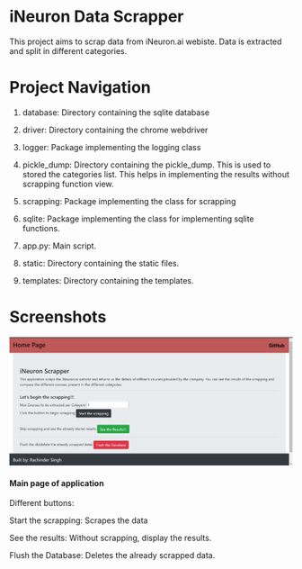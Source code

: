 
# iNeuron Data Scrapper

This project aims to scrap data from iNeuron.ai webiste.
Data is extracted and split in different categories.


# Project Navigation

1) database: Directory containing the sqlite database

2) driver: Directory containing the chrome webdriver

3) logger: Package implementing the logging class

4) pickle_dump: Directory containing the pickle_dump. This 
is used to stored the categories list. This helps in implementing
the results without scrapping function view.

5) scrapping: Package implementing the class for scrapping

6) sqlite: Package implementing the class for implementing sqlite functions.

7) app.py: Main script.

8) static: Directory containing the static files.

9) templates: Directory containing the templates.

# Screenshots

![App Screenshot](screenshots/1.PNG)

#### Main page of application

Different buttons:

Start the scrapping: Scrapes the data 

See the results: Without scrapping, display the results.

Flush the Database: Deletes the already scrapped data.

